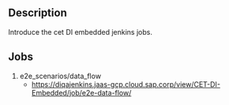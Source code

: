 ## Description
Introduce the cet DI embedded jenkins jobs.

## Jobs
1. e2e_scenarios/data_flow
    - https://diqajenkins.jaas-gcp.cloud.sap.corp/view/CET-DI-Embedded/job/e2e-data-flow/

